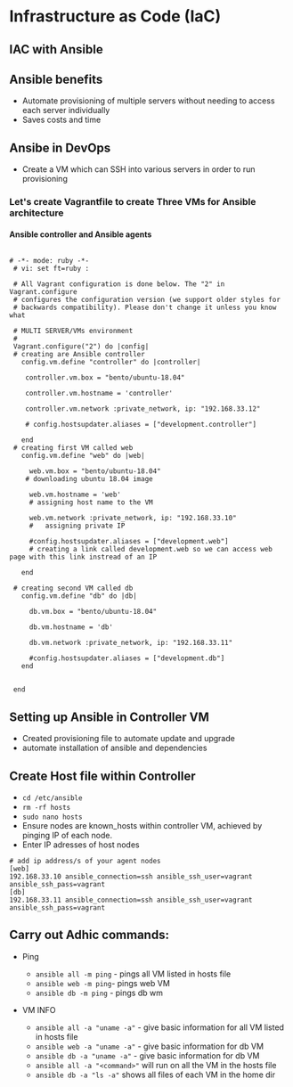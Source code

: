 # Infrastructure as Code (IaC)
## IAC with Ansible
## Ansible benefits
* Automate provisioning of multiple servers without needing to access each server individually
* Saves costs and time

## Ansibe in DevOps
* Create a VM which can SSH into various servers in order to run provisioning


### Let's create Vagrantfile to create Three VMs for Ansible architecture
#### Ansible controller and Ansible agents 

```

# -*- mode: ruby -*-
 # vi: set ft=ruby :
 
 # All Vagrant configuration is done below. The "2" in Vagrant.configure
 # configures the configuration version (we support older styles for
 # backwards compatibility). Please don't change it unless you know what
 
 # MULTI SERVER/VMs environment 
 #
 Vagrant.configure("2") do |config|
 # creating are Ansible controller
   config.vm.define "controller" do |controller|
     
    controller.vm.box = "bento/ubuntu-18.04"
    
    controller.vm.hostname = 'controller'
    
    controller.vm.network :private_network, ip: "192.168.33.12"
    
    # config.hostsupdater.aliases = ["development.controller"] 
    
   end 
 # creating first VM called web  
   config.vm.define "web" do |web|
     
     web.vm.box = "bento/ubuntu-18.04"
    # downloading ubuntu 18.04 image
 
     web.vm.hostname = 'web'
     # assigning host name to the VM
     
     web.vm.network :private_network, ip: "192.168.33.10"
     #   assigning private IP
     
     #config.hostsupdater.aliases = ["development.web"]
     # creating a link called development.web so we can access web page with this link instread of an IP   
         
   end
   
 # creating second VM called db
   config.vm.define "db" do |db|
     
     db.vm.box = "bento/ubuntu-18.04"
     
     db.vm.hostname = 'db'
     
     db.vm.network :private_network, ip: "192.168.33.11"
     
     #config.hostsupdater.aliases = ["development.db"]     
   end
 
 
 end
```
## Setting up Ansible in Controller VM
* Created provisioning file to automate update and upgrade
* automate installation of ansible and dependencies

## Create Host file within Controller
* `cd /etc/ansible` 
* `rm -rf hosts`
* `sudo nano hosts`
* Ensure nodes are known_hosts within controller VM, achieved by pinging IP of each node.  
* Enter IP adresses of host nodes
```
# add ip address/s of your agent nodes
[web]
192.168.33.10 ansible_connection=ssh ansible_ssh_user=vagrant ansible_ssh_pass=vagrant
[db]
192.168.33.11 ansible_connection=ssh ansible_ssh_user=vagrant ansible_ssh_pass=vagrant
```
## Carry out Adhic commands:
* Ping 
  -  `ansible all -m ping` - pings all VM listed in hosts file
  -  `ansible web -m ping`- pings web VM
  -  `ansible db -m ping` - pings db wm

* VM INFO
  - `ansible all -a "uname -a"` - give basic information for all VM listed in hosts file
  - `ansible web -a "uname -a"` - give basic information for db VM
  - `ansible db -a "uname -a"` - give basic information for db VM
  - `ansible all -a "<command>"` will run on all the VM in the hosts file
  - `ansible db -a "ls -a"` shows all files of each VM in the home dir
